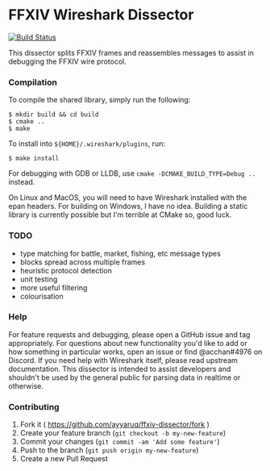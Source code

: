 # FFXIV Wireshark Dissector

[![Build Status](https://travis-ci.org/ayyaruq/ffxiv-dissector.svg?branch=master)](https://travis-ci.org/ayyaruq/ffxiv-dissector)

This dissector splits FFXIV frames and reassembles messages to assist in
debugging the FFXIV wire protocol.


### Compilation

To compile the shared library, simply run the following:

    $ mkdir build && cd build
    $ cmake ..
    $ make

To install into `${HOME}/.wireshark/plugins`, run:

    $ make install

For debugging with GDB or LLDB, use `cmake -DCMAKE_BUILD_TYPE=Debug ..` instead.

On Linux and MacOS, you will need to have Wireshark installed with the epan
headers. For building on Windows, I have no idea. Building a static library
is currently possible but I'm terrible at CMake so, good luck.


### TODO

* type matching for battle, market, fishing, etc message types
* blocks spread across multiple frames
* heuristic protocol detection
* unit testing
* more useful filtering
* colourisation


### Help

For feature requests and debugging, please open a GitHub issue and tag
appropriately. For questions about new functionality you'd like to add
or how something in particular works, open an issue or find @acchan#4976
on Discord. If you need help with Wireshark itself, please read upstream
documentation. This dissector is intended to assist developers and shouldn't
be used by the general public for parsing data in realtime or otherwise.


### Contributing

1. Fork it ( https://github.com/ayyaruq/ffxiv-dissector/fork )
2. Create your feature branch (`git checkout -b my-new-feature`)
3. Commit your changes (`git commit -am 'Add some feature'`)
4. Push to the branch (`git push origin my-new-feature`)
5. Create a new Pull Request
